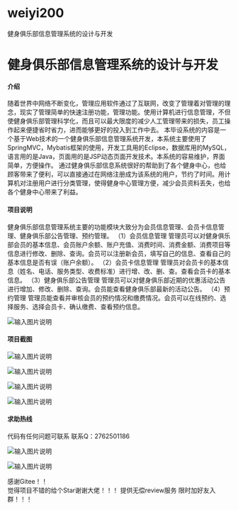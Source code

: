 # weiyi200
健身俱乐部信息管理系统的设计与开发

# 健身俱乐部信息管理系统的设计与开发

#### 介绍
   

随着世界中网络不断变化，管理应用软件通过了互联网，改变了管理着对管理的理念，现实了管理简单的快速注册功能，管理功能。使用计算机进行信息管理，不但使健身俱乐部管理科学化，而且可以最大限度的减少人工管理带来的损失，员工操作起来便捷省时省力，进而能够更好的投入到工作中去。
本毕设系统的内容是一个基于Web技术的一个健身俱乐部信息管理系统开发，本系统主要使用了SpringMVC，Mybatis框架的使用，开发工具用的Eclipse，数据库用的MySQL，语言用的是Java，页面用的是JSP动态页面开发技术。本系统的容易维护，界面简单，方便操作。
通过健身俱乐部信息系统很好的帮助到了各个健身中心，也给顾客带来了便利，可以直接通过在网络注册成为该系统的用户，节约了时间。用计算机对注册用户进行分类管理，使得健身中心管理方便，减少会员资料丢失，也给各个健身中心带来了利益。







#### 项目说明


健身俱乐部信息管理系统主要的功能模块大致分为会员信息管理、会员卡信息管理、健身俱乐部公告管理、预约管理。
（1）会员信息管理
管理员可以对健身俱乐部会员的基本信息、会员账户余额、账户充值、消费时间、消费金额、消费项目等信息进行修改、删除、查询。会员可以注册新会员，填写自己的信息、查看自己的基本信息是否有误（账户余额）。
（2）会员卡信息管理
管理员对会员卡的基本信息（姓名、电话、服务类型、收费标准）进行增、改、删、查。查看会员卡的基本信息。
（3）健身俱乐部公告管理
管理员可以对健身俱乐部近期的优惠活动公告进行增加、修改、删除、查询。会员能查看健身俱乐部最新的活动公告。
（4）预约管理
管理员能查看并审核会员的预约情况和缴费情况。会员可以在线预约、选择服务、选择会员卡、确认缴费、查看预约信息。


![输入图片说明](https://images.gitee.com/uploads/images/2021/1030/000951_e32a66a5_8650135.png "屏幕截图.png")



#### 项目截图

![输入图片说明](https://images.gitee.com/uploads/images/2021/1030/001047_87f8685b_8650135.png "屏幕截图.png")

![输入图片说明](https://images.gitee.com/uploads/images/2021/1030/001058_869f76db_8650135.png "屏幕截图.png")

![输入图片说明](https://images.gitee.com/uploads/images/2021/1030/001143_69532823_8650135.png "屏幕截图.png")


![输入图片说明](https://images.gitee.com/uploads/images/2021/1030/001207_1c0c3301_8650135.png "屏幕截图.png")

#### 求助热线




代码有任何问题可联系
联系Q：2762501186

                            
![输入图片说明](https://images.gitee.com/uploads/images/2020/1119/003728_cd598bb9_4865385.jpeg "微信.jpg")       

![输入图片说明](https://images.gitee.com/uploads/images/2021/1026/221249_847cb212_8650135.png "屏幕截图.png")


    

感谢Gitee！！  
觉得项目不错的给个Star谢谢大佬！！！
提供无偿review服务
限时加好友入群！！！

